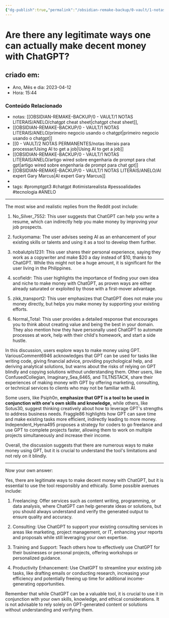 ```yaml
---
{"dg-publish":true,"permalink":"/obsidian-remake-backup/0-vault/1-notas-literais/anelo/are-there-any-legitimate-ways-one-can-actually-make-decent-money-with-chat-gpt/","tags":["promptgpt3","chatgpt","otimistarealista","pessoalidades","tecnologia","ANELO"],"dgHomeLink":true,"dgShowLocalGraph":true,"dgShowFileTree":true,"dgEnableSearch":true,"noteIcon":""}
---
```


# Are there any legitimate ways one can actually make decent money with ChatGPT?

## criado em: 
-  Ano, Mês e dia: 2023-04-12
- Hora: 15:44

### Conteúdo Relacionado
- notas: [[OBSIDIAN-REMAKE-BACKUP/0 - VAULT/1 NOTAS LITERAIS/ANELO/chatgpt cheat sheet\|chatgpt cheat sheet]],
- [[OBSIDIAN-REMAKE-BACKUP/0 - VAULT/1 NOTAS LITERAIS/ANELO/primeiro negocio usando o chatgpt\|primeiro negocio usando o chatgpt]]
- [[0 - VAULT/2 NOTAS PERMANENTES/notas literais para processar/Using AI to get a job\|Using AI to get a job]]
- [[OBSIDIAN-REMAKE-BACKUP/0 - VAULT/1 NOTAS LITERAIS/ANELO/artigo wired sobre engenharia de prompt para chat gpt\|artigo wired sobre engenharia de prompt para chat gpt]]
- [[OBSIDIAN-REMAKE-BACKUP/0 - VAULT/1 NOTAS LITERAIS/ANELO/AI expert Gary Marcus\|AI expert Gary Marcus]]
- 
- tags: #promptgpt3 #chatgpt #otimistarealista #pessoalidades #tecnologia #ANELO 
---
The most wise and realistic replies from the Reddit post include:

1.  No_Silver_7552: This user suggests that ChatGPT can help you write a resume, which can indirectly help you make money by improving your job prospects.
    
2.  fuckyomama: The user advises seeing AI as an enhancement of your existing skills or talents and using it as a tool to develop them further.
    
3.  nobalutpls1231: This user shares their personal experience, saying they work as a copywriter and make $20 a day instead of $10, thanks to ChatGPT. While this might not be a huge amount, it is significant for the user living in the Philippines.
    
4.  scofieldr: This user highlights the importance of finding your own idea and niche to make money with ChatGPT, as proven ways are either already saturated or exploited by those with a first-mover advantage.
    
5.  zikk_transport2: This user emphasizes that ChatGPT does not make you money directly, but helps you make money by supporting your existing efforts.
    
6.  Normal_Total: This user provides a detailed response that encourages you to think about creating value and being the best in your domain. They also mention how they have personally used ChatGPT to automate processes at work, help with their child's homework, and start a side hustle.


In this discussion, users explore ways to make money using GPT. VariousComment6946 acknowledges that GPT can be used for tasks like writing code, giving financial advice, providing psychological help, and deriving analytical solutions, but warns about the risks of relying on GPT blindly and copying solutions without understanding them. Other users, like ConfusedCollegian, Imaginary_Sea_6465, and TILTNSTACK, share their experiences of making money with GPT by offering marketing, consulting, or technical services to clients who may not be familiar with AI.

Some users, like Psiph0n, **emphasize that GPT is a tool to be used in conjunction with one's own skills and knowledge,** while others, like Sotus30, suggest thinking creatively about how to leverage GPT's strengths to address business needs. Fraggle86 highlights how GPT can save time and make existing tasks more efficient, indirectly leading to more money. Independent_Hyena495 proposes a strategy for coders to go freelance and use GPT to complete projects faster, allowing them to work on multiple projects simultaneously and increase their income.

Overall, the discussion suggests that there are numerous ways to make money using GPT, but it is crucial to understand the tool's limitations and not rely on it blindly.

---
Now your own answer:

Yes, there are legitimate ways to make decent money with ChatGPT, but it is essential to use the tool responsibly and ethically. Some possible avenues include:

1.  Freelancing: Offer services such as content writing, programming, or data analysis, where ChatGPT can help generate ideas or solutions, but you should always understand and verify the generated output to ensure quality and accuracy.
    
2.  Consulting: Use ChatGPT to support your existing consulting services in areas like marketing, project management, or IT, enhancing your reports and proposals while still leveraging your own expertise.
    
3.  Training and Support: Teach others how to effectively use ChatGPT for their businesses or personal projects, offering workshops or personalized guidance.
    
4.  Productivity Enhancement: Use ChatGPT to streamline your existing job tasks, like drafting emails or conducting research, increasing your efficiency and potentially freeing up time for additional income-generating opportunities.
    

Remember that while ChatGPT can be a valuable tool, it is crucial to use it in conjunction with your own skills, knowledge, and ethical considerations. It is not advisable to rely solely on GPT-generated content or solutions without understanding and verifying them.
